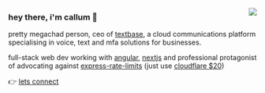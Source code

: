 <img align="right" src="https://lanyard-profile-readme.vercel.app/api/474169687287136256"></img>

### hey there, i'm callum 👋

pretty megachad person, ceo of [textbase](https://textbase.us/), a cloud communications platform specialising in voice, text and mfa solutions for businesses.

full-stack web dev working with [angular](https://angular.io), [nextjs](https://nextjs.org) and professional protagonist of advocating against [express-rate-limits](https://www.npmjs.com/package/express-rate-limit) (just use [cloudflare $20](https://cloudflare.com/pricing))

👉 [lets connect](https://calendly.com/callumsequoia/chat-with-callum)
